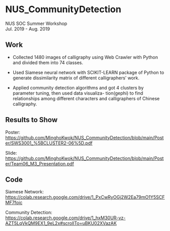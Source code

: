 # NUS_CommunityDetection

NUS SOC Summer Workshop   
Jul. 2019 - Aug. 2019

## Work

* Collected 1480 images of calligraphy using Web Crawler with Python and divided them into 74 classes.

* Used Siamese neural network with SCIKIT-LEARN package of Python to generate dissimilarity matrix of
different calligraphers’ work.

* Applied community detection algorithms and got 4 clusters by parameter tuning, then used data visualiza-
tion(gephi) to find relationships among different characters and calligraphers of Chinese calligraphy.

## Results to Show

Poster: https://github.com/MinghoKwok/NUS_CommunityDetection/blob/main/Poster/SWS3001_%5BCLUSTER2-06%5D.pdf

Slide: https://github.com/MinghoKwok/NUS_CommunityDetection/blob/main/Poster/Team06_M3_Presentation.pdf


## Code 

Siamese Network: https://colab.research.google.com/drive/1_PxCwRyOGj2W2Ea79mO1Y5SCFMF7foic

Community Detection: https://colab.research.google.com/drive/1_hxM30UR-vz-AZT5LqVkQM9EX1_9eL2x#scrollTo=uBKU02XVazAK

